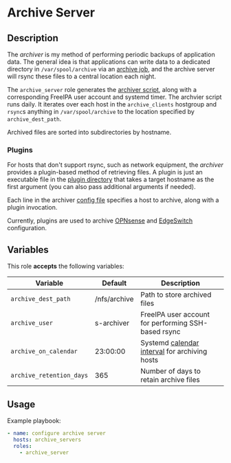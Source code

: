 Archive Server
==============

Description
-----------

The _archiver_ is my method of performing periodic backups of application data.
The general idea is that applications can write data to a dedicated directory in
`/var/spool/archive` via an [archive job](../archive_job), and the archive server
will rsync these files to a central location each night.

The `archive_server` role generates the [archiver script](templates/usr/local/bin/archiver.sh.j2),
along with a corresponding FreeIPA user account and systemd timer. The archvier
script runs daily. It iterates over each host in the `archive_clients` hostgroup
and `rsync`s anything in `/var/spool/archive` to the location specified by
`archive_dest_path`.

Archived files are sorted into subdirectories by hostname.

### Plugins

For hosts that don't support rsync, such as network equipment, the _archiver_
provides a plugin-based method of retrieving files. A plugin is just an
executable file in the [plugin directory](files/usr/local/libexec/archiver/)
that takes a target hostname as the first argument (you can also pass additional
arguments if needed).

Each line in the archiver [config file](templates/etc/archiver.conf.j2) specifies
a host to archive, along with a plugin invocation.

Currently, plugins are used to archive [OPNsense](files/usr/local/libexec/archiver/archive_opnsense)
and [EdgeSwitch](files/usr/local/libexec/archiver/archive_edgeswitch) configuration.

Variables
---------

This role **accepts** the following variables:

Variable                | Default      | Description
------------------------|--------------|------------
`archive_dest_path`     | /nfs/archive | Path to store archived files
`archive_user`          | s-archiver   | FreeIPA user account for performing SSH-based rsync
`archive_on_calendar`   | 23:00:00     | Systemd [calendar interval](https://www.freedesktop.org/software/systemd/man/systemd.time.html#Calendar%20Events) for archiving hosts
`archive_retention_days`| 365          | Number of days to retain archive files


Usage
-----

Example playbook:

````yaml
- name: configure archive server
  hosts: archive_servers
  roles:
    - archive_server
````
